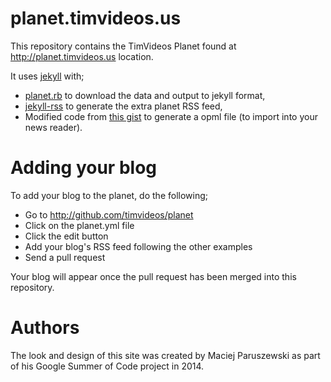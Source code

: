 planet.timvideos.us
======

This repository contains the TimVideos Planet found at http://planet.timvideos.us location.

It uses [jekyll](http://jekyllrb.com/) with;
 * [planet.rb](https://github.com/pote/planet.rb) to download the data and output to jekyll format,
 * [jekyll-rss](https://github.com/agelber/jekyll-rss) to generate the extra planet RSS feed,
 * Modified code from [this gist](https://gist.github.com/jpmckinney/835264) to generate a opml file (to import into your news reader).


Adding your blog
=======

To add your blog to the planet, do the following;
 * Go to http://github.com/timvideos/planet
 * Click on the planet.yml file
 * Click the edit button
 * Add your blog's RSS feed following the other examples
 * Send a pull request

Your blog will appear once the pull request has been merged into this repository.


Authors
========

The look and design of this site was created by Maciej Paruszewski as part of his Google Summer of Code project in 2014.

